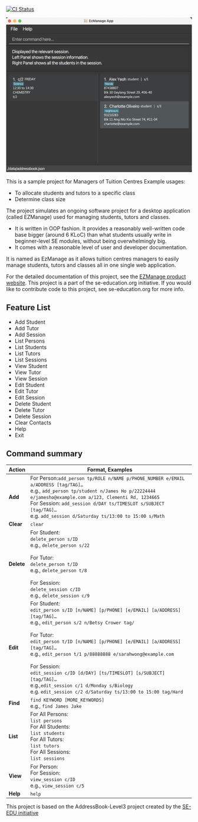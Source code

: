 [![CI Status](https://github.com/AY2021S2-CS2103-W16-4/tp/workflows/Java%20CI/badge.svg)](https://github.com/AY2021S2-CS2103-W16-4/tp/actions)

![Ui](docs/images/Ui.png)

This is a sample project for Managers of Tuition Centres
Example usages:
- To allocate students and tutors to a specific class
- Determine class size

The project simulates an ongoing software project for a desktop application (called EZManage) used for
managing students, tutors and classes.
- It is written in OOP fashion. It provides a reasonably well-written code base bigger (around 6 KLoC) than what students usually write in beginner-level SE modules,
  without being overwhelmingly big.
- It comes with a reasonable level of user and developer documentation.

It is named as EzManage as it allows tuition centres managers to easily manage
students, tutors and classes all in one single web application.

For the detailed documentation of this project, see the [EZManage product website](https://ay2021s2-cs2103-w16-4.github.io/tp/).
This project is a part of the se-education.org initiative. If you would like to contribute code to this project, see se-education.org for more info.

## Feature List
* Add Student
* Add Tutor
* Add Session
* List Persons
* List Students
* List Tutors
* List Sessions
* View Student
* View Tutor
* View Session
* Edit Student
* Edit Tutor
* Edit Session
* Delete Student
* Delete Tutor
* Delete Session
* Clear Contacts
* Help
* Exit

## Command summary

Action | Format, Examples
--------|------------------
**Add** | For Person:`add_person tp/ROLE n/NAME p/PHONE_NUMBER e/EMAIL a/ADDRESS [tag/TAG]…​` <br> e.g., `add_person tp/student n/James Ho p/22224444 e/jamesho@example.com a/123, Clementi Rd, 1234665`<br> For Session: `add_session d/DAY ts/TIMESLOT s/SUBJECT [tag/TAG]…​` <br> e.g. `add_session d/Saturday ts/13:00 to 15:00 s/Math` 
**Clear** | `clear`
**Delete** | For Student: <br> `delete_person s/ID`<br> e.g., `delete_person s/22` <br><br> For Tutor: <br> `delete_person t/ID`<br> e.g., `delete_person t/8`<br><br> For Session:<br>`delete_session c/ID` <br> e.g., `delete_session c/9`
**Edit** | For Student: <br> `edit_person s/ID [n/NAME] [p/PHONE] [e/EMAIL] [a/ADDRESS] [tag/TAG]…​` <br> e.g., `edit_person s/2 n/Betsy Crower tag/` <br><br> For Tutor: <br> `edit_person t/ID [n/NAME] [p/PHONE] [e/EMAIL] [a/ADDRESS] [tag/TAG]…​` <br> e.g., `edit_person t/1 p/88888888 e/sarahwong@example.com` <br><br> For Session: <br> `edit_session c/ID [d/DAY] [ts/TIMESLOT] [s/SUBJECT] [tag/TAG]…​`<br> e.g.,`edit_session c/1 d/Monday s/Biology` <br> e.g. `edit_session c/2 d/Saturday ts/13:00 to 15:00 tag/Hard` 
**Find** | `find KEYWORD [MORE_KEYWORDS]`<br> e.g., `find James Jake`
**List** | For All Persons: <br>`list persons` <br> For All Students: <br>`list students` <br> For All Tutors: <br>`list tutors` <br> For All Sessions: <br>`list sessions`
**View** | For Person: <br> For Session: <br> `view_session c/ID` <br> e.g., `view_session c/5`
**Help** | `help`

This project is based on the AddressBook-Level3 project created by the [SE-EDU initiative](https://se-education.org)
